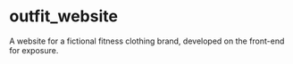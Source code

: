 # outfit_website
A website for a fictional fitness clothing brand, developed on the front-end for exposure.
